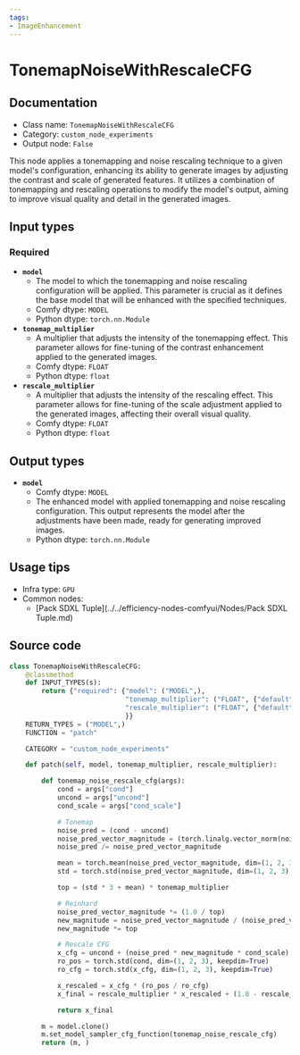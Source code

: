 ```yaml
---
tags:
- ImageEnhancement
---
```


# TonemapNoiseWithRescaleCFG
## Documentation
- Class name: `TonemapNoiseWithRescaleCFG`
- Category: `custom_node_experiments`
- Output node: `False`

This node applies a tonemapping and noise rescaling technique to a given model's configuration, enhancing its ability to generate images by adjusting the contrast and scale of generated features. It utilizes a combination of tonemapping and rescaling operations to modify the model's output, aiming to improve visual quality and detail in the generated images.
## Input types
### Required
- **`model`**
    - The model to which the tonemapping and noise rescaling configuration will be applied. This parameter is crucial as it defines the base model that will be enhanced with the specified techniques.
    - Comfy dtype: `MODEL`
    - Python dtype: `torch.nn.Module`
- **`tonemap_multiplier`**
    - A multiplier that adjusts the intensity of the tonemapping effect. This parameter allows for fine-tuning of the contrast enhancement applied to the generated images.
    - Comfy dtype: `FLOAT`
    - Python dtype: `float`
- **`rescale_multiplier`**
    - A multiplier that adjusts the intensity of the rescaling effect. This parameter allows for fine-tuning of the scale adjustment applied to the generated images, affecting their overall visual quality.
    - Comfy dtype: `FLOAT`
    - Python dtype: `float`
## Output types
- **`model`**
    - Comfy dtype: `MODEL`
    - The enhanced model with applied tonemapping and noise rescaling configuration. This output represents the model after the adjustments have been made, ready for generating improved images.
    - Python dtype: `torch.nn.Module`
## Usage tips
- Infra type: `GPU`
- Common nodes:
    - [Pack SDXL Tuple](../../efficiency-nodes-comfyui/Nodes/Pack SDXL Tuple.md)



## Source code
```python
class TonemapNoiseWithRescaleCFG:
    @classmethod
    def INPUT_TYPES(s):
        return {"required": {"model": ("MODEL",),
                             "tonemap_multiplier": ("FLOAT", {"default": 1.0, "min": 0.0, "max": 100.0, "step": 0.01}),
                             "rescale_multiplier": ("FLOAT", {"default": 1.0, "min": 0.0, "max": 1.0, "step": 0.01}),
                             }}
    RETURN_TYPES = ("MODEL",)
    FUNCTION = "patch"

    CATEGORY = "custom_node_experiments"

    def patch(self, model, tonemap_multiplier, rescale_multiplier):

        def tonemap_noise_rescale_cfg(args):
            cond = args["cond"]
            uncond = args["uncond"]
            cond_scale = args["cond_scale"]

            # Tonemap
            noise_pred = (cond - uncond)
            noise_pred_vector_magnitude = (torch.linalg.vector_norm(noise_pred, dim=(1)) + 0.0000000001)[:, None]
            noise_pred /= noise_pred_vector_magnitude

            mean = torch.mean(noise_pred_vector_magnitude, dim=(1, 2, 3), keepdim=True)
            std = torch.std(noise_pred_vector_magnitude, dim=(1, 2, 3), keepdim=True)

            top = (std * 3 + mean) * tonemap_multiplier

            # Reinhard
            noise_pred_vector_magnitude *= (1.0 / top)
            new_magnitude = noise_pred_vector_magnitude / (noise_pred_vector_magnitude + 1.0)
            new_magnitude *= top

            # Rescale CFG
            x_cfg = uncond + (noise_pred * new_magnitude * cond_scale)
            ro_pos = torch.std(cond, dim=(1, 2, 3), keepdim=True)
            ro_cfg = torch.std(x_cfg, dim=(1, 2, 3), keepdim=True)

            x_rescaled = x_cfg * (ro_pos / ro_cfg)
            x_final = rescale_multiplier * x_rescaled + (1.0 - rescale_multiplier) * x_cfg

            return x_final

        m = model.clone()
        m.set_model_sampler_cfg_function(tonemap_noise_rescale_cfg)
        return (m, )

```
